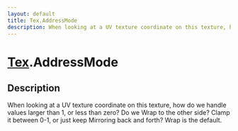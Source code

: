 ```yaml
---
layout: default
title: Tex.AddressMode
description: When looking at a UV texture coordinate on this texture, how do we handle values larger than 1, or less than zero? Do we Wrap to the other side? Clamp it between 0-1, or just keep Mirroring back and forth? Wrap is the default.
---
```

# [Tex]({{site.url}}/Pages/Reference/Tex.html).AddressMode

## Description
When looking at a UV texture coordinate on this texture, how do we handle values larger
than 1, or less than zero? Do we Wrap to the other side? Clamp it between 0-1, or just keep
Mirroring back and forth? Wrap is the default.

